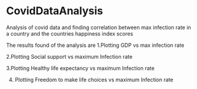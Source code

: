 # CovidDataAnalysis
Analysis of covid data and finding correlation between max infection rate in a country and the countries happiness index scores

The results found of the analysis are 
1.Plotting GDP vs max infection rate

2.Plotting Social support vs maximum Infection rate

3.Plotting Healthy life expectancy vs maximum Infection rate

4. Plotting Freedom to make life choices vs maximum Infection rate

